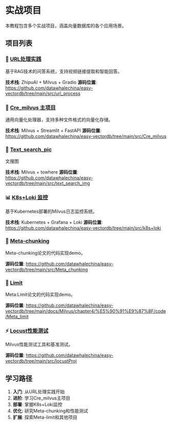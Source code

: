 # 实战项目

本教程包含多个实战项目，涵盖向量数据库的各个应用场景。

## 项目列表

### 🔗 [URL处理实践](./url-process/)
基于RAG技术的问答系统，支持视频链接提取和智能回答。

**技术栈**: ZhipuAI + Milvus + Gradio
**源码位置**: https://github.com/datawhalechina/easy-vectordb/tree/main/src/url_process

### 🚀 [Cre_milvus 主项目](./cre-milvus/)
通用向量化处理器，支持多种文件格式的向量化存储。

**技术栈**: Milvus + Streamlit + FastAPI
**源码位置**: https://github.com/datawhalechina/easy-vectordb/tree/main/src/Cre_milvus

### 🚀 [Text_search_pic](./text_search_img)
文搜图

**技术栈**: Milvus + towhere
**源码位置**: https://github.com/datawhalechina/easy-vectordb/tree/main/src/text_search_img

### 📊 [K8s+Loki 监控](./k8s-loki/)
基于Kubernetes部署的Milvus日志监控系统。

**技术栈**: Kubernetes + Grafana + Loki
**源码位置**: https://github.com/datawhalechina/easy-vectordb/tree/main/src/k8s+loki

### 🧠 [Meta-chunking](./meta-chunking/)
Meta-chunking论文的代码实现demo。

**源码位置**: https://github.com/datawhalechina/easy-vectordb/tree/main/src/Meta_chunking

### 🧠 [Limit](../Milvus/chapter4/向量/code/Meta_limit/code/startup.md)
Meta:Limit论文的代码实现demo。

**源码位置**: https://github.com/datawhalechina/easy-vectordb/tree/main/docs/Milvus/chapter4/%E5%90%91%E9%87%8F/code/Meta_limit

### ⚡ [Locust性能测试](./locust/)
Milvus性能测试工具和基准测试。

**源码位置**: https://github.com/datawhalechina/easy-vectordb/tree/main/src/locustProj

## 学习路径

1. **入门**: 从URL处理实践开始
2. **进阶**: 学习Cre_milvus主项目
3. **部署**: 掌握K8s+Loki监控
4. **优化**: 研究Meta-chunking和性能测试
5. **扩展**: 探索Meta-limit和其他项目